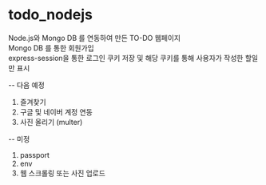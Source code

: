 # todo_nodejs

Node.js와 Mongo DB 를 연동하여 만든 TO-DO 웹페이지  
Mongo DB 를 통한 회원가입  
express-session을 통한 로그인 쿠키 저장 및 해당 쿠키를 통해 사용자가 작성한 할일만 표시  

-- 다음 예정
1. 즐겨찾기
2. 구글 및 네이버 계정 연동
3. 사진 올리기 (multer)

-- 미정
1. passport
2. env
3. 웹 스크롤링 또는 사진 업로드
